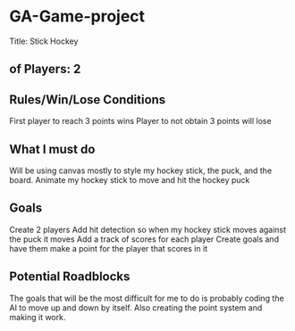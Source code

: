 # GA-Game-project

Title: Stick Hockey

## of Players: 2

## Rules/Win/Lose Conditions

First player to reach 3 points wins 
Player to not obtain 3 points will lose

## What I must do
Will be using canvas mostly to style my hockey stick, the puck, and the board.
Animate my hockey stick to move and hit the hockey puck
## Goals
Create 2 players
Add hit detection so when my hockey stick moves against the puck it moves
Add a track of scores for each player
Create goals and have them make a point for the player that scores in it



## Potential Roadblocks
The goals that will be the most difficult for me to do is probably coding the AI to move up and down by itself. Also creating the point system and making it work. 

